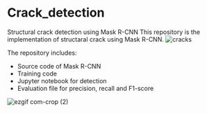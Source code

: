 # Crack_detection
Structural crack detection using Mask R-CNN
This repository is the implementation of structaral crack using Mask R-CNN.
![cracks](https://user-images.githubusercontent.com/40798690/58052381-4d6f0b80-7b1a-11e9-9a09-0ee45faf6334.PNG)

The repository includes:
* Source code of Mask R-CNN 
* Training code
* Jupyter notebook for detection
* Evaluation file for precision, recall and F1-score


![ezgif com-crop (2)](https://user-images.githubusercontent.com/40798690/58052299-126cd800-7b1a-11e9-89a6-80408205b084.gif)
